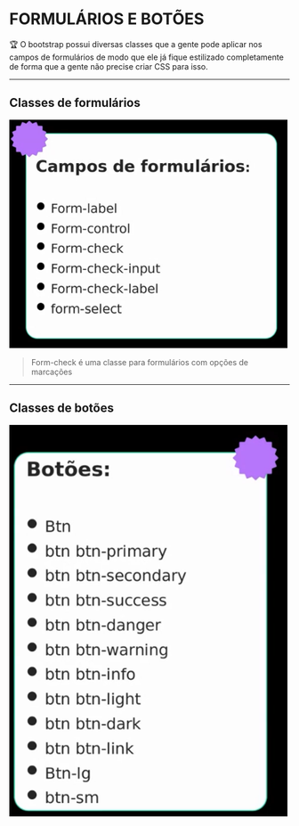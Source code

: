 # FORMULÁRIOS E BOTÕES


🏆 O bootstrap possui diversas classes que a gente pode aplicar nos campos de formulários de modo que ele já fique estilizado completamente de forma que a gente não precise criar CSS para isso.


---

## Classes de formulários

<img src=https://github.com/ViniciusSXavier999/Assets/blob/main/P%C3%B3sGradua%C3%A7%C3%A3o/formebotao1.png width="500"/>

> Form-check é uma classe para formulários com opções de marcações
> 

---

## Classes de botões

<img src=https://github.com/ViniciusSXavier999/Assets/blob/main/P%C3%B3sGradua%C3%A7%C3%A3o/formebotao2.png width="500"/>





























